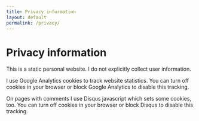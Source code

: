 ```yaml
---
title: Privacy information
layout: default
permalink: /privacy/
---
```


<h1 class="mb-3">Privacy information</h1>

This is a static personal website.
I do not explicitly collect user information.

I use Google Analytics cookies
to track website statistics.
You can turn off cookies in your browser
or block Google Analytics
to disable this tracking.

On pages with comments I use Disqus javascript which sets some cookies, too.
You can turn off cookies in your browser
or block Disqus
to disable this tracking.

<!-- [University of Virginia website privacy information](http://www.virginia.edu/siteinfo/privacy) -->